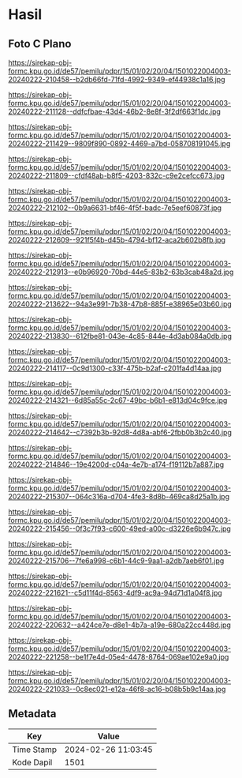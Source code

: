 # Hasil

## Foto C Plano

https://sirekap-obj-formc.kpu.go.id/de57/pemilu/pdpr/15/01/02/20/04/1501022004003-20240222-210458--b2db66fd-71fd-4992-9349-ef44938c1a16.jpg

https://sirekap-obj-formc.kpu.go.id/de57/pemilu/pdpr/15/01/02/20/04/1501022004003-20240222-211128--ddfcfbae-43d4-46b2-8e8f-3f2df663f1dc.jpg

https://sirekap-obj-formc.kpu.go.id/de57/pemilu/pdpr/15/01/02/20/04/1501022004003-20240222-211429--9809f890-0892-4469-a7bd-058708191045.jpg

https://sirekap-obj-formc.kpu.go.id/de57/pemilu/pdpr/15/01/02/20/04/1501022004003-20240222-211809--cfdf48ab-b8f5-4203-832c-c9e2cefcc673.jpg

https://sirekap-obj-formc.kpu.go.id/de57/pemilu/pdpr/15/01/02/20/04/1501022004003-20240222-212102--0b9a6631-bf46-4f5f-badc-7e5eef60873f.jpg

https://sirekap-obj-formc.kpu.go.id/de57/pemilu/pdpr/15/01/02/20/04/1501022004003-20240222-212609--921f5f4b-d45b-4794-bf12-aca2b602b8fb.jpg

https://sirekap-obj-formc.kpu.go.id/de57/pemilu/pdpr/15/01/02/20/04/1501022004003-20240222-212913--e0b96920-70bd-44e5-83b2-63b3cab48a2d.jpg

https://sirekap-obj-formc.kpu.go.id/de57/pemilu/pdpr/15/01/02/20/04/1501022004003-20240222-213622--94a3e991-7b38-47b8-885f-e38965e03b60.jpg

https://sirekap-obj-formc.kpu.go.id/de57/pemilu/pdpr/15/01/02/20/04/1501022004003-20240222-213830--612fbe81-043e-4c85-844e-4d3ab084a0db.jpg

https://sirekap-obj-formc.kpu.go.id/de57/pemilu/pdpr/15/01/02/20/04/1501022004003-20240222-214117--0c9d1300-c33f-475b-b2af-c201fa4d14aa.jpg

https://sirekap-obj-formc.kpu.go.id/de57/pemilu/pdpr/15/01/02/20/04/1501022004003-20240222-214321--6d85a55c-2c67-49bc-b6b1-e813d04c9fce.jpg

https://sirekap-obj-formc.kpu.go.id/de57/pemilu/pdpr/15/01/02/20/04/1501022004003-20240222-214642--c7392b3b-92d8-4d8a-abf6-2fbb0b3b2c40.jpg

https://sirekap-obj-formc.kpu.go.id/de57/pemilu/pdpr/15/01/02/20/04/1501022004003-20240222-214846--19e4200d-c04a-4e7b-a174-f19112b7a887.jpg

https://sirekap-obj-formc.kpu.go.id/de57/pemilu/pdpr/15/01/02/20/04/1501022004003-20240222-215307--064c316a-d704-4fe3-8d8b-469ca8d25a1b.jpg

https://sirekap-obj-formc.kpu.go.id/de57/pemilu/pdpr/15/01/02/20/04/1501022004003-20240222-215456--0f3c7f93-c600-49ed-a00c-d3226e6b947c.jpg

https://sirekap-obj-formc.kpu.go.id/de57/pemilu/pdpr/15/01/02/20/04/1501022004003-20240222-215706--7fe6a998-c6b1-44c9-9aa1-a2db7aeb6f01.jpg

https://sirekap-obj-formc.kpu.go.id/de57/pemilu/pdpr/15/01/02/20/04/1501022004003-20240222-221621--c5d11f4d-8563-4df9-ac9a-94d71d1a04f8.jpg

https://sirekap-obj-formc.kpu.go.id/de57/pemilu/pdpr/15/01/02/20/04/1501022004003-20240222-220632--a424ce7e-d8e1-4b7a-a19e-680a22cc448d.jpg

https://sirekap-obj-formc.kpu.go.id/de57/pemilu/pdpr/15/01/02/20/04/1501022004003-20240222-221258--be1f7e4d-05e4-4478-8764-069ae102e9a0.jpg

https://sirekap-obj-formc.kpu.go.id/de57/pemilu/pdpr/15/01/02/20/04/1501022004003-20240222-221033--0c8ec021-e12a-46f8-ac16-b08b5b9c14aa.jpg


## Metadata

| Key        | Value               |
| ---------- | ------------------- |
| Time Stamp | 2024-02-26 11:03:45 |
| Kode Dapil | 1501                |



